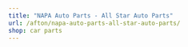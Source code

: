 ```yaml
---
title: "NAPA Auto Parts - All Star Auto Parts"
url: /afton/napa-auto-parts-all-star-auto-parts/
shop: car parts
---
```

